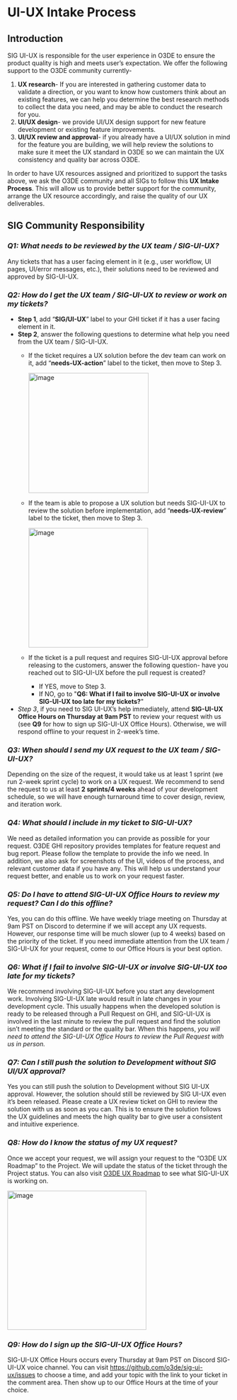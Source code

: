 # UI-UX Intake Process

## Introduction

SIG UI-UX is responsible for the user experience in O3DE to ensure the product quality is high and meets user’s expectation. We offer the following support to the O3DE community currently-

1. **UX research**- If you are interested in gathering customer data to validate a direction, or you want to know how customers think about an existing features, we can help you determine the best research methods to collect the data you need, and may be able to conduct the research for you.
2. **UI/UX design**- we provide UI/UX design support for new feature development or existing feature improvements. 
3. **UI/UX review and approval**- if you already have a UI/UX solution in mind for the feature you are building, we will help review the solutions to make sure it meet the UX standard in O3DE so we can maintain the UX consistency and quality bar across O3DE.

In order to have UX resources assigned and prioritized to support the tasks above, we ask the O3DE community and all SIGs to follow this **UX Intake Process**. This will allow us to provide better support for the community, arrange the UX resource accordingly, and raise the quality of our UX deliverables.

## SIG Community Responsibility

### *Q1: What needs to be reviewed by the UX team / SIG-UI-UX?*

Any tickets that has a user facing element in it (e.g., user workflow, UI pages, UI/error messages, etc.), their solutions need to be reviewed and approved by SIG-UI-UX.

### *Q2: How do I get the UX team / SIG-UI-UX to review or work on my tickets?*

* **Step 1**, add “**SIG/UI-UX**” label to your GHI ticket if it has a user facing element in it.
* **Step 2**, answer the following questions to determine what help you need from the UX team / SIG-UI-UX.
    * If the ticket requires a UX solution before the dev team can work on it, add “**needs-UX-action**” label to the ticket, then move to Step 3.
      
      <img width="271" alt="image" src="https://user-images.githubusercontent.com/75449675/177916051-301352a3-35a0-4df4-adf2-d991d3f70c11.png">

    * If the team is able to propose a UX solution but needs SIG-UI-UX to review the solution before implementation, add “**needs-UX-review**” label to the ticket, then move to Step 3.

      <img width="270" alt="image" src="https://user-images.githubusercontent.com/75449675/177916182-5f491efd-4d27-4dff-9ed6-759c864cd288.png">


    * If the ticket is a pull request and requires SIG-UI-UX approval before releasing to the customers, answer the following question- have you reached out to SIG-UI-UX before the pull request is created?
        * If YES, move to Step 3.
        * If NO, go to "**Q6: What if I fail to involve SIG-UI-UX or involve SIG-UI-UX too late for my tickets?**"
* *Step 3*, if you need to SIG UI-UX’s help immediately, attend **SIG-UI-UX Office Hours on Thursday at 9am PST** to review your request with us (see **Q9** for how to sign up SIG-UI-UX Office Hours). Otherwise, we will respond offline to your request in 2-week’s time.

### *Q3: When should I send my UX request to the UX team / SIG-UI-UX?*

Depending on the size of the request, it would take us at least 1 sprint (we run 2-week sprint cycle) to work on a UX request. We recommend to send the request to us at least **2 sprints/4 weeks** ahead of your development schedule, so we will have enough turnaround time to cover design, review, and iteration work. 

### *Q4: What should I include in my ticket to SIG-UI-UX?*

We need as detailed information you can provide as possible for your request. O3DE GHI repository provides templates for feature request and bug report. Please follow the template to provide the info we need. In addition, we also ask for screenshots of the UI, videos of the process, and relevant customer data if you have any. This will help us understand your request better, and enable us to work on your request faster.

### *Q5: Do I have to attend SIG-UI-UX Office Hours to review my request? Can I do this offline?*

Yes, you can do this offline. We have weekly triage meeting on Thursday at 9am PST on Discord to determine if we will accept any UX requests. However, our response time will be much slower (up to 4 weeks) based on the priority of the ticket. If you need immediate attention from the UX team / SIG-UI-UX for your request, come to our Office Hours is your best option.

### *Q6: What if I fail to involve SIG-UI-UX or involve SIG-UI-UX too late for my tickets?*

We recommend involving SIG-UI-UX before you start any development work. Involving SIG-UI-UX late would result in late changes in your development cycle. This usually happens when the developed solution is ready to be released through a Pull Request on GHI, and SIG-UI-UX is involved in the last minute to review the pull request and find the solution isn’t meeting the standard or the quality bar. When this happens, *you will need to attend the SIG-UI-UX Office Hours to review the Pull Request with us in person.*

### *Q7: Can I still push the solution to Development without SIG UI/UX approval?*

Yes you can still push the solution to Development without SIG UI-UX approval. However, the solution should still be reviewed by SIG UI-UX even it’s been released. Please create a UX review ticket on GHI to review the solution with us as soon as you can. This is to ensure the solution follows the UX guidelines and meets the high quality bar to give user a consistent and intuitive experience.

### *Q8: How do I know the status of my UX request?*

Once we accept your request, we will assign your request to the “O3DE UX Roadmap” to the Project. We will update the status of the ticket through the Project status. You can also visit [O3DE UX Roadmap](https://github.com/o3de/o3de/projects/10) to see what SIG-UI-UX is working on.

<img width="314" alt="image" src="https://user-images.githubusercontent.com/75449675/177917004-5b9cd4d2-5459-4c49-a948-b8a9546046c1.png">

### *Q9: How do I sign up the SIG-UI-UX Office Hours?*

SIG-UI-UX Office Hours occurs every Thursday at 9am PST on Discord SIG-UI-UX voice channel. You can visit https://github.com/o3de/sig-ui-ux/issues to choose a time, and add your topic with the link to your ticket in the comment area. Then show up to our Office Hours at the time of your choice. 
